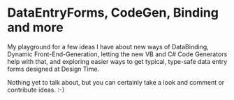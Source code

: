 # DataEntryForms, CodeGen, Binding and more

My playground for a few ideas I have about new ways of DataBinding, Dynamic Front-End-Generation, letting the new VB and C# Code Generators help with that, 
and exploring easier ways to get typical, type-safe data entry forms designed at Design Time.

Nothing yet to talk about, but you can certainly take a look and comment or contribute ideas. :-)

